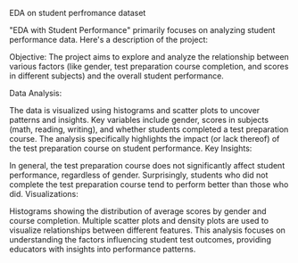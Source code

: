 
EDA on student perfromance dataset

"EDA with Student Performance" primarily focuses on analyzing student performance data. Here's a description of the project:

Objective: The project aims to explore and analyze the relationship between various factors (like gender, test preparation course completion, and scores in different subjects) and the overall student performance.

Data Analysis:

The data is visualized using histograms and scatter plots to uncover patterns and insights.
Key variables include gender, scores in subjects (math, reading, writing), and whether students completed a test preparation course.
The analysis specifically highlights the impact (or lack thereof) of the test preparation course on student performance.
Key Insights:

In general, the test preparation course does not significantly affect student performance, regardless of gender.
Surprisingly, students who did not complete the test preparation course tend to perform better than those who did.
Visualizations:

Histograms showing the distribution of average scores by gender and course completion.
Multiple scatter plots and density plots are used to visualize relationships between different features.
This analysis focuses on understanding the factors influencing student test outcomes, providing educators with insights into performance patterns. ​
